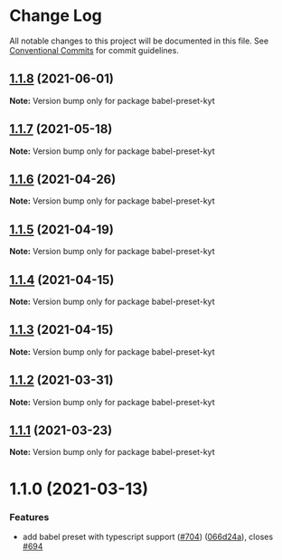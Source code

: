 # Change Log

All notable changes to this project will be documented in this file.
See [Conventional Commits](https://conventionalcommits.org) for commit guidelines.

## [1.1.8](https://github.com/nytimes/kyt/compare/babel-preset-kyt@1.1.7...babel-preset-kyt@1.1.8) (2021-06-01)

**Note:** Version bump only for package babel-preset-kyt





## [1.1.7](https://github.com/nytimes/kyt/compare/babel-preset-kyt@1.1.6...babel-preset-kyt@1.1.7) (2021-05-18)

**Note:** Version bump only for package babel-preset-kyt





## [1.1.6](https://github.com/nytimes/kyt/compare/babel-preset-kyt@1.1.5...babel-preset-kyt@1.1.6) (2021-04-26)

**Note:** Version bump only for package babel-preset-kyt





## [1.1.5](https://github.com/nytimes/kyt/compare/babel-preset-kyt@1.1.4...babel-preset-kyt@1.1.5) (2021-04-19)

**Note:** Version bump only for package babel-preset-kyt





## [1.1.4](https://github.com/nytimes/kyt/compare/babel-preset-kyt@1.1.3...babel-preset-kyt@1.1.4) (2021-04-15)

**Note:** Version bump only for package babel-preset-kyt





## [1.1.3](https://github.com/nytimes/kyt/compare/babel-preset-kyt@1.1.2...babel-preset-kyt@1.1.3) (2021-04-15)

**Note:** Version bump only for package babel-preset-kyt





## [1.1.2](https://github.com/nytimes/kyt/compare/babel-preset-kyt@1.1.1...babel-preset-kyt@1.1.2) (2021-03-31)

**Note:** Version bump only for package babel-preset-kyt





## [1.1.1](https://github.com/nytimes/kyt/compare/babel-preset-kyt@1.1.0...babel-preset-kyt@1.1.1) (2021-03-23)

**Note:** Version bump only for package babel-preset-kyt





# 1.1.0 (2021-03-13)


### Features

* add babel preset with typescript support ([#704](https://github.com/nytimes/kyt/issues/704)) ([066d24a](https://github.com/nytimes/kyt/commit/066d24ad31fef2ab8777a9ed584901454b59a2e3)), closes [#694](https://github.com/nytimes/kyt/issues/694)
